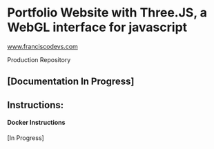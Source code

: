 # Portfolio Website with Three.JS, a WebGL interface for javascript

www.franciscodevs.com


Production Repository

## [Documentation In Progress]


## Instructions:

#### Docker Instructions 
[In Progress]



